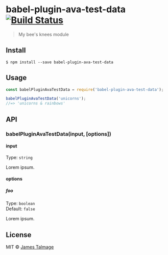 # babel-plugin-ava-test-data [![Build Status](https://travis-ci.org/jamestalmage/babel-plugin-ava-test-data.svg?branch=master)](https://travis-ci.org/jamestalmage/babel-plugin-ava-test-data)

> My bee&#39;s knees module


## Install

```
$ npm install --save babel-plugin-ava-test-data
```


## Usage

```js
const babelPluginAvaTestData = require('babel-plugin-ava-test-data');

babelPluginAvaTestData('unicorns');
//=> 'unicorns & rainbows'
```


## API

### babelPluginAvaTestData(input, [options])

#### input

Type: `string`

Lorem ipsum.

#### options

##### foo

Type: `boolean`<br>
Default: `false`

Lorem ipsum.


## License

MIT © [James Talmage](http://github.com/jamestalmage)
